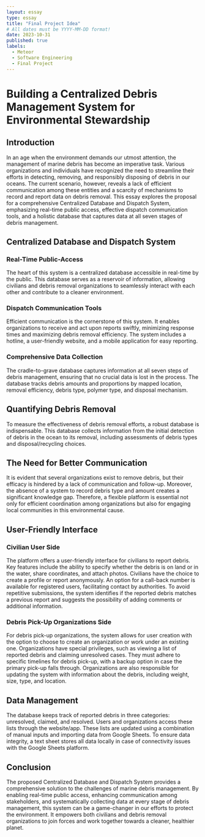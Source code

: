 ```yaml
---
layout: essay
type: essay
title: "Final Project Idea"
# All dates must be YYYY-MM-DD format!
date: 2023-10-31
published: true
labels:
  - Meteor
  - Software Engineering
  - Final Project
---
```


# Building a Centralized Debris Management System for Environmental Stewardship

## Introduction

In an age when the environment demands our utmost attention, the management of marine debris has become an imperative task. Various organizations and individuals have recognized the need to streamline their efforts in detecting, removing, and responsibly disposing of debris in our oceans. The current scenario, however, reveals a lack of efficient communication among these entities and a scarcity of mechanisms to record and report data on debris removal. This essay explores the proposal for a comprehensive Centralized Database and Dispatch System, emphasizing real-time public access, effective dispatch communication tools, and a holistic database that captures data at all seven stages of debris management.

## Centralized Database and Dispatch System

### Real-Time Public-Access

The heart of this system is a centralized database accessible in real-time by the public. This database serves as a reservoir of information, allowing civilians and debris removal organizations to seamlessly interact with each other and contribute to a cleaner environment.

### Dispatch Communication Tools

Efficient communication is the cornerstone of this system. It enables organizations to receive and act upon reports swiftly, minimizing response times and maximizing debris removal efficiency. The system includes a hotline, a user-friendly website, and a mobile application for easy reporting.

### Comprehensive Data Collection

The cradle-to-grave database captures information at all seven steps of debris management, ensuring that no crucial data is lost in the process. The database tracks debris amounts and proportions by mapped location, removal efficiency, debris type, polymer type, and disposal mechanism.

## Quantifying Debris Removal

To measure the effectiveness of debris removal efforts, a robust database is indispensable. This database collects information from the initial detection of debris in the ocean to its removal, including assessments of debris types and disposal/recycling choices.

## The Need for Better Communication

It is evident that several organizations exist to remove debris, but their efficacy is hindered by a lack of communication and follow-up. Moreover, the absence of a system to record debris type and amount creates a significant knowledge gap. Therefore, a flexible platform is essential not only for efficient coordination among organizations but also for engaging local communities in this environmental cause.

## User-Friendly Interface

### Civilian User Side

The platform offers a user-friendly interface for civilians to report debris. Key features include the ability to specify whether the debris is on land or in the water, share coordinates, and attach photos. Civilians have the choice to create a profile or report anonymously. An option for a call-back number is available for registered users, facilitating contact by authorities. To avoid repetitive submissions, the system identifies if the reported debris matches a previous report and suggests the possibility of adding comments or additional information.

### Debris Pick-Up Organizations Side

For debris pick-up organizations, the system allows for user creation with the option to choose to create an organization or work under an existing one. Organizations have special privileges, such as viewing a list of reported debris and claiming unresolved cases. They must adhere to specific timelines for debris pick-up, with a backup option in case the primary pick-up falls through. Organizations are also responsible for updating the system with information about the debris, including weight, size, type, and location.

## Data Management

The database keeps track of reported debris in three categories: unresolved, claimed, and resolved. Users and organizations access these lists through the website/app. These lists are updated using a combination of manual inputs and importing data from Google Sheets. To ensure data integrity, a text sheet stores all data locally in case of connectivity issues with the Google Sheets platform.

## Conclusion

The proposed Centralized Database and Dispatch System provides a comprehensive solution to the challenges of marine debris management. By enabling real-time public access, enhancing communication among stakeholders, and systematically collecting data at every stage of debris management, this system can be a game-changer in our efforts to protect the environment. It empowers both civilians and debris removal organizations to join forces and work together towards a cleaner, healthier planet.
